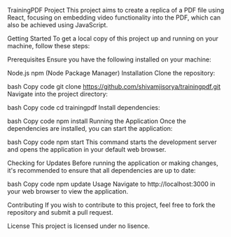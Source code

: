 TrainingPDF Project
This project aims to create a replica of a PDF file using React, focusing on embedding video functionality into the PDF, which can also be achieved using JavaScript.

Getting Started
To get a local copy of this project up and running on your machine, follow these steps:

Prerequisites
Ensure you have the following installed on your machine:

Node.js
npm (Node Package Manager)
Installation
Clone the repository:

bash
Copy code
git clone https://github.com/shivamjisorya/trainingpdf.git
Navigate into the project directory:

bash
Copy code
cd trainingpdf
Install dependencies:

bash
Copy code
npm install
Running the Application
Once the dependencies are installed, you can start the application:

bash
Copy code
npm start
This command starts the development server and opens the application in your default web browser.

Checking for Updates
Before running the application or making changes, it's recommended to ensure that all dependencies are up to date:

bash
Copy code
npm update
Usage
Navigate to http://localhost:3000 in your web browser to view the application.

Contributing
If you wish to contribute to this project, feel free to fork the repository and submit a pull request.

License
This project is licensed under no lisence.


